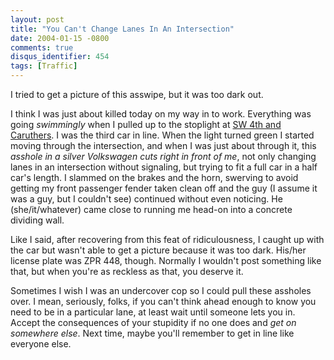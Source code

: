 ```yaml
---
layout: post
title: "You Can't Change Lanes In An Intersection"
date: 2004-01-15 -0800
comments: true
disqus_identifier: 454
tags: [Traffic]
---
```

I tried to get a picture of this asswipe, but it was too dark out.
 
 I think I was just about killed today on my way in to work. Everything
was going *swimmingly* when I pulled up to the stoplight at [SW 4th and
Caruthers](http://www.mapquest.com/maps/map.adp?location=4mwX30mRV%2fsZ0Arh%2fZMiaNCM4QsVQ43KYHFwVB1BHCymyJV9qROZLo3OJ5jOV89d7oLiScFPCaVxe8%2fuk%2fOVySyAbbOnYeI2h%2bOK60xtkVFHKXsYspjojQHphjkxYQivUIbIUWp1yHE%3d&address=4th%20and%20Caruthers&city=Portland&state=OR&zipcode=&country=US&addtohistory=&submit=Get%20Map).
I was the third car in line. When the light turned green I started
moving through the intersection, and when I was just about through it,
this *asshole in a silver Volkswagen cuts right in front of me*, not
only changing lanes in an intersection without signaling, but trying to
fit a full car in a half car's length. I slammed on the brakes and the
horn, swerving to avoid getting my front passenger fender taken clean
off and the guy (I assume it was a guy, but I couldn't see) continued
without even noticing. He (she/it/whatever) came close to running me
head-on into a concrete dividing wall.
 
 Like I said, after recovering from this feat of ridiculousness, I
caught up with the car but wasn't able to get a picture because it was
too dark. His/her license plate was ZPR 448, though. Normally I wouldn't
post something like that, but when you're as reckless as that, you
deserve it.
 
 Sometimes I wish I was an undercover cop so I could pull these assholes
over. I mean, seriously, folks, if you can't think ahead enough to know
you need to be in a particular lane, at least wait until someone lets
you in. Accept the consequences of your stupidity if no one does and
*get on somewhere else*. Next time, maybe you'll remember to get in line
like everyone else.
